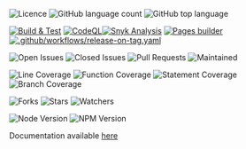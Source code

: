 
![Licence](https://img.shields.io/github/license/decaf-ts/for-http.svg?style=plastic)
![GitHub language count](https://img.shields.io/github/languages/count/decaf-ts/for-http?style=plastic)
![GitHub top language](https://img.shields.io/github/languages/top/decaf-ts/for-http?style=plastic)

[![Build & Test](https://github.com/decaf-ts/for-http/actions/workflows/nodejs-build-prod.yaml/badge.svg)](https://github.com/decaf-ts/for-http/actions/workflows/nodejs-build-prod.yaml)
[![CodeQL](https://github.com/decaf-ts/for-http/actions/workflows/codeql-analysis.yml/badge.svg)](https://github.com/decaf-ts/for-http/actions/workflows/codeql-analysis.yml)[![Snyk Analysis](https://github.com/decaf-ts/for-http/actions/workflows/snyk-analysis.yaml/badge.svg)](https://github.com/decaf-ts/for-http/actions/workflows/snyk-analysis.yaml)
[![Pages builder](https://github.com/decaf-ts/for-http/actions/workflows/pages.yaml/badge.svg)](https://github.com/decaf-ts/for-http/actions/workflows/pages.yaml)
[![.github/workflows/release-on-tag.yaml](https://github.com/decaf-ts/for-http/actions/workflows/release-on-tag.yaml/badge.svg?event=release)](https://github.com/decaf-ts/for-http/actions/workflows/release-on-tag.yaml)

![Open Issues](https://img.shields.io/github/issues/decaf-ts/for-http.svg)
![Closed Issues](https://img.shields.io/github/issues-closed/decaf-ts/for-http.svg)
![Pull Requests](https://img.shields.io/github/issues-pr-closed/decaf-ts/for-http.svg)
![Maintained](https://img.shields.io/badge/Maintained%3F-yes-green.svg)

![Line Coverage](workdocs/reports/coverage/badge-lines.svg)
![Function Coverage](workdocs/reports/coverage/badge-functions.svg)
![Statement Coverage](workdocs/reports/coverage/badge-statements.svg)
![Branch Coverage](workdocs/reports/coverage/badge-branches.svg)


![Forks](https://img.shields.io/github/forks/decaf-ts/for-http.svg)
![Stars](https://img.shields.io/github/stars/decaf-ts/for-http.svg)
![Watchers](https://img.shields.io/github/watchers/decaf-ts/for-http.svg)

![Node Version](https://img.shields.io/badge/dynamic/json.svg?url=https%3A%2F%2Fraw.githubusercontent.com%2Fbadges%2Fshields%2Fmaster%2Fpackage.json&label=Node&query=$.engines.node&colorB=blue)
![NPM Version](https://img.shields.io/badge/dynamic/json.svg?url=https%3A%2F%2Fraw.githubusercontent.com%2Fbadges%2Fshields%2Fmaster%2Fpackage.json&label=NPM&query=$.engines.npm&colorB=purple)

Documentation available [here](https://decaf-ts.github.io/for-http/)
